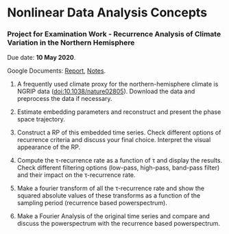 # Nonlinear Data Analysis Concepts
### Project for Examination Work - Recurrence Analysis of Climate Variation in the Northern Hemisphere

Due date: **10 May 2020**.

Google Documents: [Report](https://docs.google.com/document/d/1m6eyZJPJACYtvp7SruPG9ZwqOg3mxBq4_M77_Bb2XRk/edit?usp=sharing), [Notes](https://docs.google.com/document/d/1GeP2keaLKwMI1lgFaSfxPbPcvDsPq4meyfpUxvn72Mw/edit?usp=sharing).

1. A frequently used climate proxy for the northern-hemisphere climate is NGRIP data ([doi:10.1038/nature02805](http://doi.org/10.1038/nature02805)). Download the data and preprocess the data if necessary.

2. Estimate embedding parameters and reconstruct and present the phase space trajectory.

3. Construct a RP of this embedded time series. Check different options of recurrence criteria and discuss your final choice. Interpret the visual appearance of the RP.

4. Compute the τ-recurrence rate as a function of τ and display the results. Check different filtering options (low-pass, high-pass, band-pass filter) and their impact on the τ-recurrence rate.

5. Make a fourier transform of all the τ-recurrence rate and show the squared absolute values of these transforms as a function of the sampling period (recurrence based powerspectrum).

6. Make a Fourier Analysis of the original time series and compare and discuss the powerspectrum with the recurrence based powerspectrum.
